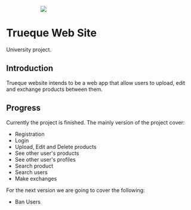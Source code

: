 <p align="center" style="width: 200px; height:auto;"><img src="http://18.224.1.46/images/logo.png"></p>

# Trueque Web Site
 
University project.


## Introduction

Trueque website intends to be a web app that allow users to upload, edit and
exchange products between them.

## Progress

Currently the project is finished. The mainly version of the project cover:

- Registration
- Login
- Upload, Edit and Delete products
- See other user's products
- See other user's profiles
- Search product
- Search users
- Make exchanges

For the next version we are going to cover the following:


- Ban Users

